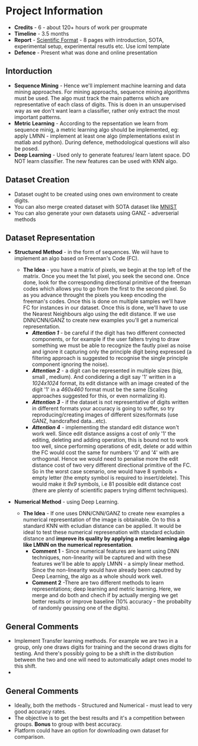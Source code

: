 Project Information 
===================

* __Credits__ - 6 - about 120+ hours of work per groupmate
* __Timeline__ - 3.5 months 
* __Report__ - [Scientific Format](https://2017.icml.cc/Conferences/2017/StyleAuthorInstructions) - 8 pages with introduction, SOTA, experimental setup, experimental resutls etc. Use icml template
* __Defence__ - Present what was done and online presentation

Intorduction
------------

* __Sequence Mining__ - Hence we'll implement machine learning and data mining approaches. For mining approachs, sequence mining algorithms 
must be used. The algo must track the main patterns which are representative of each class of digits. This is doen in an unsupervised way as we don't want learn a classifier, rather only extract the most important patterns. 
* __Metric Learning__ - According to the repsentation we learn from sequence minig, a metric learning algo should be implemented, eg: apply LMNN - implement at least one algo (implementations exist in matlab and python). During defence, methodological questions will also be posed.  
* __Deep Learning__ - Used only to generate features/ learn latent space. DO NOT learn classifier. The new features can be used with KNN algo.


Dataset Creation 
----------------

* Dataset ought to be created using ones own environment to create digits. 
* You can also merge created dataset with SOTA dataset like [MNIST](http://yann.lecun.com/exdb/mnist/)
* You can also generate your own datasets using GANZ - adverserial methods


Dataset Representation
----------------------

* __Structured Method__ - in the form of sequences. We wiil have to implement an algo based on Freeman's Code (FC).
	- __The Idea__ - you have a matrix of pixels, we begin at the top left of the matrix. Once you meet the 1st pixel, you seek the second one. Once done, look for the corresponding directional primitive of the freeman codes which allows you to go from the 
	first to the second pixel. So as you advance throught the pixels you keep encoding the freeman's codes. Once this is done on multiple samples we'll have FC for instances in our dataset. Once this is done, we'll have to use the Nearest Neighbours algo using the edit distance. If we use DNN/CNN/GANZ to create new examples you'll get a numerical representation.
		- ___Attention 1___ - be careful if the digit has two different connected components, or for example if the user falters trying to draw something we must be able to recognize the fautly pixel as noise and ignore it capturing only the principle digit being expressed (a filtering approach is suggested to recognise the single principle component ignoring the noise).
		- ___Attention 2___ - a digit can be represented in multiple sizes (big, small , medium). And condidering a digit say '1' written in a _1024x1024_ format, its edit distance with an image created of the digit '1' in a _460x460_ format must be the same (Scaling approaches suggested for this, or even normalizing it).
		- ___Attention 3___ - if the dataset is not representative of digits written in different formats your accuracy is going to suffer, so try reproducing/creating images of different sizes/formats (use GANZ, handcrafted data...etc).
		- ___Attention 4___ - implementing the standard edit distance won't work well. Since edit distance assigns a cost of only '1' the editing, deleting and adding operation, this is bound not to work too well, since performing operations of edit, delete or add within the FC would cost the same for numbers '0' and '4' with are orthogonal. Hence we would need to penalise more the edit distance cost of two very different directional primitive of the FC. So in the worst case scenario, one would have 8 symbols + empty letter (the empty symbol is required to insert/delete). This would make it _9x9_ symbols, i.e 81 possible edit distance cost (there are plenty of scientific papers trying differnt techniques). 


* __Numerical Method__ - using Deep Learning. 
	- __The Idea__ - If one uses DNN/CNN/GANZ to create new examples a numerical representation of the image is obtainable. On to this a standard KNN with ecludian distance can be applied. It would be ideal to test these numerical represenation with standard ecludain distance and __improve its quality by applying a metirc learning algo like LMNN on the numerical representation__. 
		- __Comment 1__ - Since numerical features are learnt using DNN techniques, non-linearity will be captured and with these features we'll be able to apply LMNN - a simply linear method. Since the non-linearity would have already been caputred by Deep Learning, the algo as a whole should work well. 
		- __Comment 2__ -There are two different methods to learn representations; deep learning and metric learning. Here, we merge and do both and chech if by actually merging we get better results or improve baseline (10% accuracy - the probabilty of randomly geussing one of the digits). 

General Comments 
----------------

* Implement Transfer learning methods. For example we are two in a group, only one draws digits for training and the second draws digits for testing. And there's possibly going to be a shift in the distribution between the two and one will need to automatically adapt ones model to this shift.
* 



General Comments 
----------------

* Ideally, both the methods - Structured and Numerical - must lead to very good accuracy rates. 
* The objective is to get the best results and it's a competition between groups. __Bonus__ to group with best accuracy.
* Platform could have an option for downloading own dataset for comparison. 







